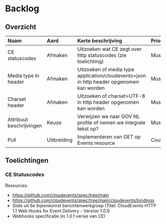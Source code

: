 # Backlog

## Overzicht

Naam | Aard | Korte beschrijving | Prio
| :--- | :--- | :--- | :---
CE statuscodes | Afmaken | Uitzoeken wat CE zegt over http statuscodes (zie toelichting) | Must
Media type in header | Afmaken | Uitzoeken of media type application/cloudevents+json in http header opgenomen kan worden | Must
Charset header | Afmaken | Uitzoeken of charset=UTF-8 in http header opgenomen kan worden | Must
Attribuut beschrijvingen | Keuze | Verwijzen we naar GOV NL profile of nemen we integrale tekst op? | Must
Pull | Uitbreiding | Implementeren van GET op Events resource | Could

## Toelichtingen

### CE Statuscodes
Resources:
- https://github.com/cloudevents/spec/tree/main
- https://github.com/cloudevents/spec/tree/main/cloudevents/bindings
- Slide uit 6e bijeenkomst berichtenwerkgroep (Titel: CloudEvents HTTP 1.1 Web Hooks for Event Delivery - Version 1.0.1)
- Webhooks specificatie (in 1.0.1 versie van CE)

